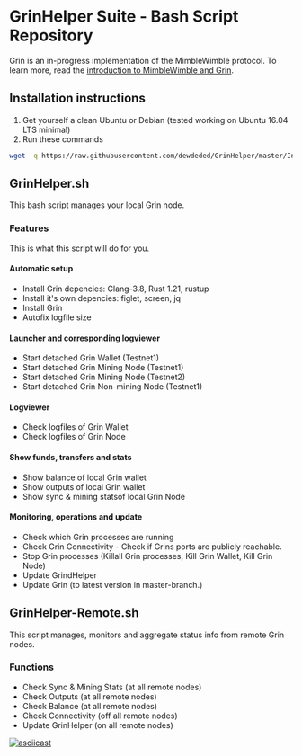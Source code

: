 # GrinHelper Suite - Bash Script Repository

Grin is an in-progress implementation of the MimbleWimble protocol. To learn more, read the [introduction to MimbleWimble and Grin](https://github.com/mimblewimble/grin/blob/master/doc/intro.md).

## Installation instructions

1. Get yourself a clean Ubuntu or Debian (tested working on Ubuntu 16.04 LTS minimal)
2. Run these commands

```bash
wget -q https://raw.githubusercontent.com/dewdeded/GrinHelper/master/Install.sh 2>&1 | grep "^wget:" && bash Install.sh; rm -f Install.sh
```

## GrinHelper.sh

This bash script manages your local Grin node.

### Features

This is what this script will do for you.

#### Automatic setup

- Install Grin depencies: Clang-3.8, Rust 1.21, rustup
- Install it's own depencies: figlet, screen, jq
- Install Grin
- Autofix logfile size

#### Launcher and corresponding logviewer

- Start detached Grin Wallet (Testnet1)
- Start detached Grin Mining Node (Testnet1)
- Start detached Grin Mining Node (Testnet2)
- Start detached Grin Non-mining Node (Testnet1)

#### Logviewer

- Check logfiles of Grin Wallet
- Check logfiles of Grin Node

#### Show funds, transfers and stats

- Show balance of local Grin wallet
- Show outputs of local Grin wallet
- Show sync & mining statsof local Grin Node

#### Monitoring, operations and update

- Check which Grin processes are running
- Check Grin Connectivity - Check if Grins ports are publicly reachable.
- Stop Grin processes (Killall Grin processes, Kill Grin Wallet, Kill Grin Node)
- Update GrindHelper
- Update Grin (to latest version in master-branch.)

## GrinHelper-Remote.sh

This script manages, monitors and aggregate status info from remote Grin nodes.

### Functions

- Check Sync & Mining Stats (at all remote nodes)
- Check Outputs (at all remote nodes)
- Check Balance (at all remote nodes)
- Check Connectivity (off all remote nodes)
- Update GrinHelper (on all remote nodes)

[![asciicast](https://asciinema.org/a/tNSrjbW66g8ph043lKT7jxqdE.png)](https://asciinema.org/a/tNSrjbW66g8ph043lKT7jxqdE)
